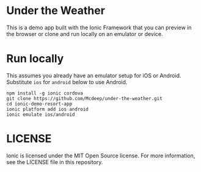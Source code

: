 # Under the Weather

This is a demo app built with the Ionic Framework that you can preview in the browser or clone and run locally on an emulator or device.

# Run locally

This assumes you already have an emulator setup for iOS or Android. Substitute `ios` for `android` below to use Android.

    npm install -g ionic cordova
    git clone https://github.com/Mcdeep/under-the-weather.git
    cd ionic-demo-resort-app
    ionic platform add ios android
    ionic emulate ios/android

# LICENSE

Ionic is licensed under the MIT Open Source license. For more information, see the LICENSE file in this repository.
